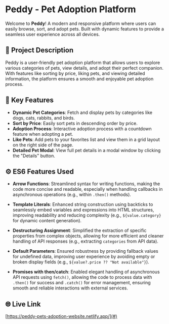 # Peddy - Pet Adoption Platform

Welcome to **Peddy**! A modern and responsive platform where users can easily browse, sort, and adopt pets. Built with dynamic features to provide a seamless user experience across all devices.

## 📝 Project Description

Peddy is a user-friendly pet adoption platform that allows users to explore various categories of pets, view details, and adopt their perfect companion. With features like sorting by price, liking pets, and viewing detailed information, the platform ensures a smooth and enjoyable pet adoption process.

## 🚀 Key Features

- **Dynamic Pet Categories**: Fetch and display pets by categories like dogs, cats, rabbits, and birds.
- **Sort by Price**: Easily sort pets in descending order by price.
- **Adoption Process**: Interactive adoption process with a countdown feature when adopting a pet.
- **Like Pets**: Add pets to your favorites list and view them in a grid layout on the right side of the page.
- **Detailed Pet Modal**: View full pet details in a modal window by clicking the "Details" button.

## ⚙️ ES6 Features Used

- **Arrow Functions**: Streamlined syntax for writing functions, making the code more concise and readable, especially when handling callbacks in asynchronous operations (e.g., within `.then()` methods).
  
- **Template Literals**: Enhanced string construction using backticks to seamlessly embed variables and expressions into HTML structures, improving readability and reducing complexity (e.g., `${value.category}` for dynamic content generation).
  
- **Destructuring Assignment**: Simplified the extraction of specific properties from complex objects, allowing for more efficient and cleaner handling of API responses (e.g., extracting `categories` from API data).
  
- **Default Parameters**: Ensured robustness by providing fallback values for undefined data, improving user experience by avoiding empty or broken display fields (e.g., `${value?.price ?? "Not available"}`).
  
- **Promises with then/catch**: Enabled elegant handling of asynchronous API requests using `fetch()`, allowing the code to process data with `.then()` for success and `.catch()` for error management, ensuring smooth and reliable interactions with external services.

## 🌐 Live Link

[https://peddy-pets-adoption-website.netlify.app/](#)

